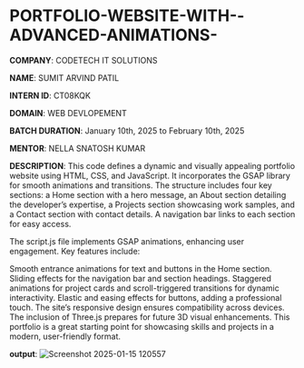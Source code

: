 # PORTFOLIO-WEBSITE-WITH--ADVANCED-ANIMATIONS-

**COMPANY**: CODETECH IT SOLUTIONS 

**NAME**: SUMIT ARVIND PATIL 

**INTERN ID**: CT08KQK

**DOMAIN**: WEB DEVLOPEMENT 

**BATCH DURATION**:  January 10th, 2025 to February 10th, 2025

**MENTOR**: NELLA SNATOSH KUMAR 

**DESCRIPTION**: This code defines a dynamic and visually appealing portfolio website using HTML, CSS, and JavaScript. It incorporates the GSAP library for smooth animations and transitions. The structure includes four key sections: a Home section with a hero message, an About section detailing the developer’s expertise, a Projects section showcasing work samples, and a Contact section with contact details. A navigation bar links to each section for easy access.

The script.js file implements GSAP animations, enhancing user engagement. Key features include:

Smooth entrance animations for text and buttons in the Home section.
Sliding effects for the navigation bar and section headings.
Staggered animations for project cards and scroll-triggered transitions for dynamic interactivity.
Elastic and easing effects for buttons, adding a professional touch.
The site’s responsive design ensures compatibility across devices. The inclusion of Three.js prepares for future 3D visual enhancements. This portfolio is a great starting point for showcasing skills and projects in a modern, user-friendly format.

**output**: ![Screenshot 2025-01-15 120557](https://github.com/user-attachments/assets/47cee740-6b0f-4c32-ba9a-50f0f915ef0f)






